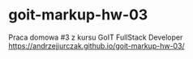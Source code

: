 # goit-markup-hw-03

Praca domowa #3 z kursu GoIT FullStack Developer
https://andrzejjurczak.github.io/goit-markup-hw-03/
